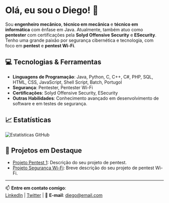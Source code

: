 # Olá, eu sou o Diego! 👋

Sou **engenheiro mecânico**, **técnico em mecânica** e **técnico em informática** com ênfase em Java. Atualmente, também atuo como **pentester** com certificações pela **Solyd Offensive Security** e **ESecurity**. Tenho uma grande paixão por segurança cibernética e tecnologia, com foco em **pentest** e **pentest Wi-Fi**.

## 💻 Tecnologias & Ferramentas

- **Linguagens de Programação**: Java, Python, C, C++, C#, PHP, SQL, HTML, CSS, JavaScript, Shell Script, Batch, Portugol
- **Segurança**: Pentester, Pentester Wi-Fi
- **Certificações**: Solyd Offensive Security, ESecurity
- **Outras Habilidades**: Conhecimento avançado em desenvolvimento de software e em testes de segurança.

## 📈 Estatísticas

![Estatísticas GitHub](https://github-readme-stats.vercel.app/api?username=seu-username&show_icons=true&hide_title=true)

## 🚀 Projetos em Destaque

- [Projeto Pentest 1](#): Descrição do seu projeto de pentest.
- [Projeto Segurança Wi-Fi](#): Breve descrição do seu projeto de pentest Wi-Fi.

---

📫 **Entre em contato comigo**:  
[LinkedIn](https://www.linkedin.com/in/seu-perfil) | [Twitter](https://twitter.com/seu-username) | 📧 **E-mail**: diego@email.com
